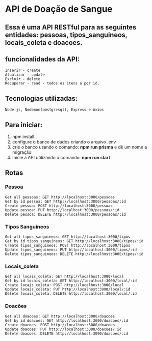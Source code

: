 # API de Doação de Sangue

## Essa é uma API RESTful para as seguintes entidades: pessoas, tipos_sanguineos, locais_coleta e doacoes.

## funcionalidades da API: 
    Inserir - create
    Atualizar - update
    Excluir - delete
    Recuperar - read - todos os itens e por id.
    
## Tecnologias utilizadas:
    Node.js, Nodemon(postgresql), Express e Axios
    
## Para iniciar:
   1. npm install
   2. configure o banco de dados criando o arquivo .env
   3. crie o banco usando o comando: **npm run prisma** e dê um nome a migração
   4. inicie a API utilizando o comando: **npm run start**

## Rotas 

### Pessoa
    Get all pessoas: GET http://localhost:3000/pessoas
    Get by id pessoa: GET http://localhost:3000/pessoas/:id
    Create pessoa: POST http://localhost:3000/pessoas
    Update pessoa: PUT http://localhost:3000/pessoas/:id
    Delete pessoa: DELETE http://localhost:3000/pessoas/:id

### Tipos Sanguíneos
    Get all tipos_sanguineos: GET http://localhost:3000/tipos
    Get by id tipos_sanguineos: GET http://localhost:3000/tipos/:id
    Create tipos_sanguineos: POST http://localhost:3000/tipos
    Update tipos_sanguineos: PUT http://localhost:3000/tipos/:id
    Delete tipos_sanguineos: DELETE http://localhost:3000/tipos/:id

### Locais_coleta
    Get all locais_coleta: GET http://localhost:3000/local
    Get by id locais_coleta: GET http://localhost:3000/local/:id
    Create locais_coleta: POST http://localhost:3000/local
    Update locais_coleta: PUT http://localhost:3000/local/:id
    Delete locais_coleta: DELETE http://localhost:3000/local/:id

### Doacões
    Get all doacoes: GET http://localhost:3000/doacoes
    Get by id doacoes: GET http://localhost:3000/doacoes/:id
    Create doacoes: POST http://localhost:3000/doacoes
    Update doacoes: PUT http://localhost:3000/doacoes/:id
    Delete doacoes: DELETE http://localhost:3000/doacoes/:id